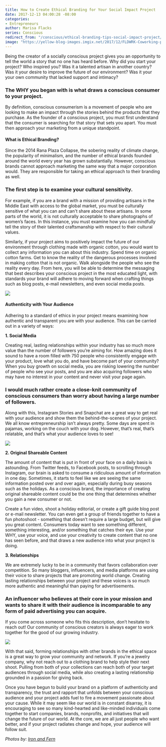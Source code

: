 ```yaml
---
title: How to Create Ethical Branding for Your Social Impact Project
date: 2017-12-13 04:00:28 -08:00
categories:
- Entrepreneurs
author: Marisa Flacks
series: Conscious
redirect_from: "/conscious/ethical-branding-tips-social-impact-project/"
image: "https://yellow-blog-images.imgix.net/2017/12/FLDWRK-Coworking-photo-options-for-Yellow-blog-8.jpg"
---
```


Being the creator of a socially conscious project gives you an opportunity to tell the world a story that no one has heard before. Why did you start your project? Who inspired you? Was it a talented artisan in another country? Was it your desire to improve the future of our environment? Was it your your own community that lacked support and intimacy?

### **The WHY you began with is what draws a conscious consumer to your project.**

By definition, conscious consumerism is a movement of people who are looking to make an impact through the stories behind the products that they purchase. As the founder of a conscious project, you must first understand that the consumer is searching for that story that sets you apart. You must then approach your marketing from a unique standpoint.

#### **What is Ethical Branding?**

Since the 2014 Rana Plaza Collapse, the sobering reality of climate change, the popularity of minimalism, and the number of ethical brands founded around the world every year has grown substantially. However, conscious brands cannot approach marketing the same way that a major corporation would. They are responsible for taking an ethical approach to their branding as well.

### **The first step is to examine your cultural sensitivity.**

For example, if you are a brand with a mission of providing artisans in the Middle East with access to the global market, you must be culturally sensitive of what you can and can't share about these artisans. In some parts of the world, it is not culturally acceptable to share photographs of women’s faces. In this instance, you must examine how you can mindfully tell the story of their talented craftsmanship with respect to their cultural values.

Similarly, if your project aims to positively impact the future of our environment through clothing made with organic cotton, you would want to collect any information you can about this industry. Spend time on organic cotton farms. Get to know the reality of the dangerous processes involved in making cotton that is not organic. Walk alongside the people who see the reality every day. From here, you will be able to determine the messaging that best describes your conscious project in the most educated light, with standards your brand will adhere to moving forward when crafting things such as blog posts, e-mail newsletters, and even social media posts.

![](https://yellow-blog-images.imgix.net/2017/12/FLDWRK-Coworking-photo-options-for-Yellow-blog-7.jpg)

#### **Authenticity with Your Audience**

Adhering to a standard of ethics in your project means examining how authentic and transparent you are with your audience. This can be carried out in a variety of ways:

**1\. Social Media**

Creating real, lasting relationships within your industry has so much more value than the number of followers you’re aiming for. How amazing does it sound to have a room filled with 750 people who consistently engage with your product, love what you do, and have become part of your community? When you buy growth on social media, you are risking lowering the number of people who see your posts, and you are also acquiring followers who may have no interest in your content and never visit your page again.

### **I would much rather create a close-knit community of conscious consumers than worry about having a large number of followers.**

Along with this, Instagram Stories and Snapchat are a great way to get real with your audience and show them the behind-the-scenes of your project. We all know entrepreneurship isn’t always pretty. Some days are spent in pajamas, working on the couch with your dog. However, that’s real, that’s relatable, and that’s what your audience loves to see!

![](https://yellow-blog-images.imgix.net/2017/12/FLDWRK-Coworking-photo-options-for-Yellow-blog-4.jpg)

**2\. Original Shareable Content**

The amount of content that is put in front of your face on a daily basis is astounding. From Twitter feeds, to Facebook posts, to scrolling through Instagram, our brain is asked to consume a ridiculous amount of information in one day. Sometimes, it starts to feel like we are seeing the same information posted over and over again, especially during busy seasons such as the holidays. As a conscious brand, the importance of creating original shareable content could be the one thing that determines whether you gain a new consumer or not.

Create a fun video, shoot a holiday editorial, or create a gift guide blog post or e-mail newsletter. You can even get a group of friends together to have a fun photoshoot - something that doesn’t require a large budget, but will give you great content. Consumers today want to see something different, something interesting, and/or something that catches their eye. Use your WHY, use your voice, and use your creativity to create content that no one has seen before, and that draws a new audience into what your project is doing.

**3\. Relationships**

We are extremely lucky to be in a community that favors collaboration over competition. So many bloggers, influencers, and media platforms are using their voice to share projects that are promoting world change. Creating lasting relationships between your project and these voices is so much more authentic and meaningful than paying for advertisements.

### **An influencer who believes at their core in your mission and wants to share it with their audience is incomparable to any form of paid advertising you can acquire.**

If you come across someone who fits this description, don’t hesitate to reach out! Our community of conscious creators is always eager to work together for the good of our growing industry.

![](https://yellow-blog-images.imgix.net/2017/12/FLDWRK-Coworking-photo-options-for-Yellow-blog-5.jpg)

With that said, forming relationships with other brands in the ethical space is a great way to grow your community and network. If you’re a jewelry company, why not reach out to a clothing brand to help style their next shoot. Pulling from both of your collections can reach both of your target audiences through social media, while also creating a lasting relationship grounded in a passion for giving back.

Once you have begun to build your brand on a platform of authenticity and transparency, the trust and rapport that unfolds between your conscious audience and your project adds fuel to fire a movement passionate about your cause. While it may seem like our world is in constant disarray, it is encouraging to see so many kind-hearted and like-minded individuals come together to start companies, brands, nonprofits, and initiatives that will change the future of our world. At the core, we are all just people who want better, and if your project radiates change and hope, your audience will follow suit.

_Photos by: [Iron and Fern](http://www.ironandfern.com/)_
